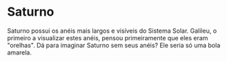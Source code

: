 # Saturno

Saturno possui os anéis mais largos e visíveis do Sistema Solar. Galileu, o
primeiro a visualizar estes anéis, pensou primeiramente que eles eram "orelhas".
Dá para imaginar Saturno sem seus anéis? Ele seria só uma bola amarela.
